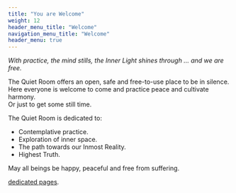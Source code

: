 ```yaml
---
title: "You are Welcome"
weight: 12
header_menu_title: "Welcome"
navigation_menu_title: "Welcome"
header_menu: true
---
```


*With practice, the mind stills, the Inner Light shines through ... and we are free.*

The Quiet Room offers an open, safe and free-to-use place to be in silence.\
Here everyone is welcome to come and practice peace and cultivate harmony.\
Or just to get some still time.

The Quiet Room is dedicated to:
- Contemplative practice.
- Exploration of inner space.
- The path towards our Inmost Reality.
- Highest Truth.

May all beings be happy, peaceful and free from suffering.

 [dedicated pages](about).


